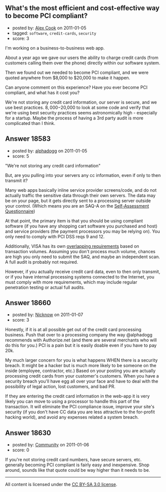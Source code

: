 ## What's the most efficient and cost-effective way to become PCI compliant?

- posted by: [Alex Cook](https://stackexchange.com/users/-1/6128-alex-cook) on 2011-01-05
- tagged: `software`, `credit-cards`, `security`
- score: 3

I'm working on a business-to-business web app.

About a year ago we gave our users the ability to charge credit cards (from customers calling them over the phone) directly within our software system.

Then we found out we needed to become PCI compliant, and we were quoted anywhere from $8,000 to $20,000 to make it happen.

Can anyone comment on this experience?  Have you ever become PCI compliant, and what has it cost you?

We're not storing any credit card information, our server is secure, and we use best practices.  $8,000-$20,000 to look at some code and verify that we're using best security practices seems astronomically high - especially for a startup.  Maybe the process of having a 3rd party audit is more complicated than I think.




## Answer 18583

- posted by: [alphadogg](https://stackexchange.com/users/-1/3197-alphadogg) on 2011-01-05
- score: 5

<p>"We're not storing any credit card information"</p>

<p>But, are you pulling into your servers any cc information, even if only to then transmit it? </p>

<p>Many web apps basically inline service provider screens/code, and do not actually traffic the sensitive data through their own servers. The data may be on your page, but it gets directly sent to a processing server outside your control. (Which means you are an SAQ-A on the <a href="https://www.pcisecuritystandards.org/documents/pci_dss_saq_instr_guide_v2.0.pdf" rel="nofollow">Self-Assessment Questionnaire</a>) </p>

<p>At that point, the primary item is that you should be using compliant software (if you have any shopping cart software you purchased and host) and service providers (the payment processors you may be relying on). You only need to comply with PCI DSS reqs 9 and 12. </p>

<p>Additionally, VISA has its own <a href="http://usa.visa.com/merchants/risk_management/cisp_merchants.html" rel="nofollow">overlapping requirements</a> based on transaction volumes. Assuming you don't process much volume, chances are high you only need to submit the SAQ, and maybe an independent scan. A full audit is probably not required.</p>

<p>However, if you actually receive credit card data, even to then only transmit, or if you have internal processing systems connected to the Internet, you must comply with more requirements, which may include regular penetration testing or actual full audits.</p>



## Answer 18660

- posted by: [Nicknow](https://stackexchange.com/users/-1/5730-nicknow) on 2011-01-07
- score: 3

Honestly, if it is at all possible get out of the credit card processing business.  Push that over to a processing company the way @alphadogg recommends with Authorize.net (and there are several merchants who will do this for you.)  PCI is a pain but it is easily doable even if you have to pay 20k.

My much larger concern for you is what happens WHEN there is a security breach.  It might be a hacker but is much more likely to be someone on the inside (employee, contractor, etc.)  Based on your posting you are actually processing credit cards from your customer's customers.  When you have a security breach you'll have egg all over your face and have to deal with the possibility of legal action, lost customers, and bad PR.

If they are entering the credit card information in the web-app it is very likely you can move to using a processor to handle this part of the transaction.  It will eliminate the PCI compliance issue, improve your site's security (if you don't have CC data you are less attractive to the for-profit hacking world), and avoid any expenses related a system breach.


## Answer 18630

- posted by: [Community](https://stackexchange.com/users/-1/-1-community) on 2011-01-06
- score: 0

If you're not storing credit card numbers, have secure servers, etc. generally becoming PCI compliant is fairly easy and inexpensive.  Shop around, sounds like that quote could be way higher than it needs to be.



---

All content is licensed under the [CC BY-SA 3.0 license](https://creativecommons.org/licenses/by-sa/3.0/).
